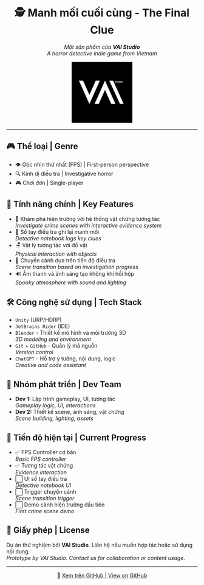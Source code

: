 <!-- README.md -->
<h1 align="center">🕵️ Manh mối cuối cùng - The Final Clue</h1>

<p align="center">
  <em>Một sản phẩm của <strong>VAI Studio</strong><br>A horror detective indie game from Vietnam</em>
</p>
<p align="center">
  <img src="./logo.jpg" alt="Logo">
</p>
<hr>

<h2>🎮 Thể loại | Genre</h2>
<ul>
  <li>👁️ Góc nhìn thứ nhất (FPS) | First-person perspective</li>
  <li>🔍 Kinh dị điều tra | Investigative horror</li>
  <li>🎮 Chơi đơn | Single-player</li>
</ul>

<h2>🧠 Tính năng chính | Key Features</h2>
<ul>
  <li>🔦 Khám phá hiện trường với hệ thống vật chứng tương tác<br><em>Investigate crime scenes with interactive evidence system</em></li>
  <li>📓 Sổ tay điều tra ghi lại manh mối<br><em>Detective notebook logs key clues</em></li>
  <li>🪑 Vật lý tương tác với đồ vật<br><em>Physical interaction with objects</em></li>
  <li>🚪 Chuyển cảnh dựa trên tiến độ điều tra<br><em>Scene transition based on investigation progress</em></li>
  <li>🔊 Âm thanh và ánh sáng tạo không khí hồi hộp<br><em>Spooky atmosphere with sound and lighting</em></li>
</ul>

<h2>🛠️ Công nghệ sử dụng | Tech Stack</h2>
<ul>
  <li><code>Unity</code> (URP/HDRP)</li>
  <li><code>JetBrains Rider</code> (IDE)</li>
  <li><code>Blender</code> - Thiết kế mô hình và môi trường 3D<br><em>3D modeling and environment</em></li>
  <li><code>Git</code> + <code>GitHub</code> - Quản lý mã nguồn<br><em>Version control</em></li>
  <li><code>ChatGPT</code> - Hỗ trợ ý tưởng, nội dung, logic<br><em>Creative and code assistant</em></li>
</ul>

<h2>👥 Nhóm phát triển | Dev Team</h2>
<ul>
  <li><strong>Dev 1:</strong> Lập trình gameplay, UI, tương tác<br><em>Gameplay logic, UI, interactions</em></li>
  <li><strong>Dev 2:</strong> Thiết kế scene, ánh sáng, vật chứng<br><em>Scene building, lighting, assets</em></li>
</ul>

<h2>🚧 Tiến độ hiện tại | Current Progress</h2>
<ul>
  <li>✅ FPS Controller cơ bản<br><em>Basic FPS controller</em></li>
  <li>✅ Tương tác vật chứng<br><em>Evidence interaction</em></li>
  <li>⬜ UI sổ tay điều tra<br><em>Detective notebook UI</em></li>
  <li>⬜ Trigger chuyển cảnh<br><em>Scene transition trigger</em></li>
  <li>⬜ Demo cảnh hiện trường đầu tiên<br><em>First crime scene demo</em></li>
</ul>

<h2>📜 Giấy phép | License</h2>
<p>Dự án thử nghiệm bởi <strong>VAI Studio</strong>. Liên hệ nếu muốn hợp tác hoặc sử dụng nội dung.<br>
<em>Prototype by VAI Studio. Contact us for collaboration or content usage.</em></p>

<hr>

<p align="center">
  🔗 <a href="https://github.com/vien105200318/Game-dev-skil">Xem trên GitHub | View on GitHub</a>
</p>
